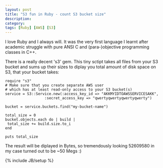 ```yaml
---
layout: post
title: "S3 fun in Ruby - count S3 bucket size"
description: 
category: 
tags: [Ruby] [AWS] [S3]
---
```


I love Ruby and I always will. It was the very first language I learnt after academic struggle with pure ANSI C and (para-)objective programming classes in C++. 


There is a really decent 's3' gem. This tiny sctipt takes all files from your S3 bucket and sums up their sizes to diplay you total amount of disk space on S3, that your bucket takes:

```
require "s3"
# Make sure that you create separate AWS user
# which has at least read-only access to your S3 bucket(s)
service = S3::Service.new(:access_key_id => "AKKMYIDTOAWSSERVICESAKK",
     			  :secret_access_key => "qwertyqwertyqwertyqwerty")

bucket = service.buckets.find("my-bucket-name")

total_size = 0
bucket.objects.each do | build |
 total_size += build.size.to_i
end

puts total_size
``` 

The result will be diplayed in Bytes, so tremendously looking 52609580 in my case turned out to be ~50 Megs :)

{% include JB/setup %}
